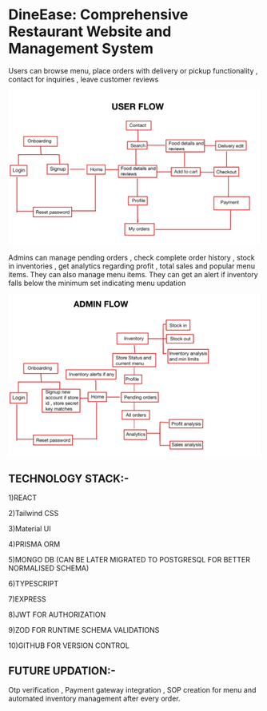 # DineEase: Comprehensive Restaurant Website and Management System

Users can browse menu, place orders with delivery or pickup functionality , contact for inquiries , leave customer reviews

![UserFlow depiction](./UserFlow.jpeg)

Admins can manage pending orders , check complete order history , stock in inventories , get analytics regarding profit , total sales and popular menu items. They can also manage menu items. They can get an alert if inventory falls below the minimum set indicating menu updation

![AdminFlow depiction](./AdminFlow.jpeg)

## TECHNOLOGY STACK:-

1)REACT

2)Tailwind CSS

3)Material UI

4)PRISMA ORM

5)MONGO DB (CAN BE LATER MIGRATED TO POSTGRESQL FOR BETTER 
NORMALISED SCHEMA)

6)TYPESCRIPT 

7)EXPRESS 

8)JWT FOR AUTHORIZATION

9)ZOD FOR RUNTIME SCHEMA VALIDATIONS

10)GITHUB FOR VERSION CONTROL

## FUTURE UPDATION:- 

Otp verification , Payment gateway integration , SOP creation for menu and automated inventory management after every order.


